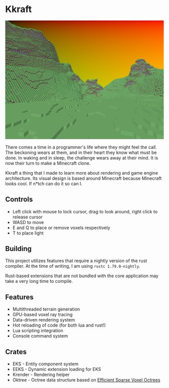 # Kkraft 
![image showcasing voxel terrain](example_1.png) 

There comes a time in a programmer's life where they might feel the call. 
The beckoning wears at them, and in their heart they know what must be done. 
In waking and in sleep, the challenge wears away at their mind. 
It is now their turn to make a Minecraft clone. 

Kkraft a thing that I made to learn more about rendering and game engine architecture. 
Its visual design is based around Minecraft because Minecraft looks cool. 
If n*tch can do it so can I. 

## Controls 
- Left click with mouse to lock cursor, drag to look around, right click to release cursor 
- WASD to move 
- E and Q to place or remove voxels respectively 
- T to place light 

## Building 
This project utilizes features that require a nightly version of the rust compiler.
At the time of writing, I am using `rustc 1.79.0-nightly`. 

Rust-based extensions that are not bundled with the core application may take a very long time to compile. 

## Features 
- Multithreaded terrain generation 
- GPU-based voxel ray tracing 
- Data-driven rendering system 
- Hot reloading of code (for both lua and rust!)
- Lua scripting integration 
- Console command system 

## Crates 
- EKS - Entity component system 
- EEKS - Dynamic extension loading for EKS 
- Krender - Rendering helper 
- Oktree - Octree data structure based on [Efficient Sparse Voxel Octrees](https://research.nvidia.com/sites/default/files/pubs/2010-02_Efficient-Sparse-Voxel/laine2010tr1_paper.pdf) 
